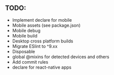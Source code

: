 ## TODO:
- Implement declare for mobile
- Mobile assets (see package.json)
- Mobile debug
- Mobile build
- Desktop cross platform builds
- Migrate ESlint to ^9.xx
- Disposable
- global @mixins for detected devices and others
- Add commit rules
- declare for react-native apps
